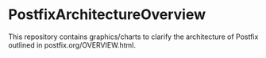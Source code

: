 PostfixArchitectureOverview
===========================
This repository contains graphics/charts to clarify the architecture
of Postfix outlined in postfix.org/OVERVIEW.html.
